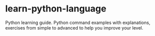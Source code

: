 # learn-python-language
Python learning guide. Python command examples with explanations, exercises from simple to advanced to help you improve your level.
